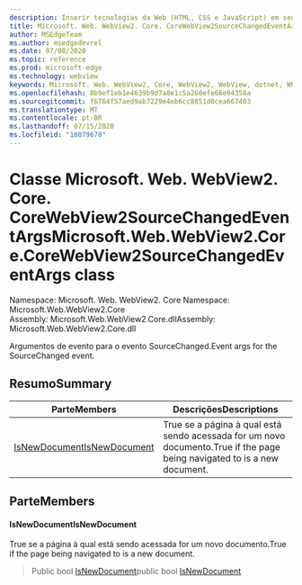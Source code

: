 ```yaml
---
description: Inserir tecnologias da Web (HTML, CSS e JavaScript) em seus aplicativos nativos com o controle WebView2 do Microsoft Edge
title: Microsoft. Web. WebView2. Core. CoreWebView2SourceChangedEventArgs
author: MSEdgeTeam
ms.author: msedgedevrel
ms.date: 07/08/2020
ms.topic: reference
ms.prod: microsoft-edge
ms.technology: webview
keywords: Microsoft. Web. WebView2, Core, WebView2, WebView, dotnet, WPF, WinForms, app, Edge, CoreWebView2, CoreWebView2Controller, controle do navegador, Edge HTML, Microsoft. Web. WebView2. Core. CoreWebView2SourceChangedEventArgs
ms.openlocfilehash: 8b9ef1eb1e4639b9d7a8e1c5a260efe66e94358a
ms.sourcegitcommit: f6764f57aed9ab7229e4eb6cc8851d0cea667403
ms.translationtype: MT
ms.contentlocale: pt-BR
ms.lasthandoff: 07/15/2020
ms.locfileid: "10879678"
---
```

# <span data-ttu-id="19b60-104">Classe Microsoft. Web. WebView2. Core. CoreWebView2SourceChangedEventArgs</span><span class="sxs-lookup"><span data-stu-id="19b60-104">Microsoft.Web.WebView2.Core.CoreWebView2SourceChangedEventArgs class</span></span> 

<span data-ttu-id="19b60-105">Namespace: Microsoft. Web. WebView2. Core </span><span class="sxs-lookup"><span data-stu-id="19b60-105">Namespace: Microsoft.Web.WebView2.Core</span></span>\
<span data-ttu-id="19b60-106">Assembly: Microsoft.Web.WebView2.Core.dll</span><span class="sxs-lookup"><span data-stu-id="19b60-106">Assembly: Microsoft.Web.WebView2.Core.dll</span></span>

<span data-ttu-id="19b60-107">Argumentos de evento para o evento SourceChanged.</span><span class="sxs-lookup"><span data-stu-id="19b60-107">Event args for the SourceChanged event.</span></span>

## <span data-ttu-id="19b60-108">Resumo</span><span class="sxs-lookup"><span data-stu-id="19b60-108">Summary</span></span>

 <span data-ttu-id="19b60-109">Parte</span><span class="sxs-lookup"><span data-stu-id="19b60-109">Members</span></span>                        | <span data-ttu-id="19b60-110">Descrições</span><span class="sxs-lookup"><span data-stu-id="19b60-110">Descriptions</span></span>
--------------------------------|---------------------------------------------
[<span data-ttu-id="19b60-111">IsNewDocument</span><span class="sxs-lookup"><span data-stu-id="19b60-111">IsNewDocument</span></span>](#isnewdocument) | <span data-ttu-id="19b60-112">True se a página à qual está sendo acessada for um novo documento.</span><span class="sxs-lookup"><span data-stu-id="19b60-112">True if the page being navigated to is a new document.</span></span>

## <span data-ttu-id="19b60-113">Parte</span><span class="sxs-lookup"><span data-stu-id="19b60-113">Members</span></span>

#### <span data-ttu-id="19b60-114">IsNewDocument</span><span class="sxs-lookup"><span data-stu-id="19b60-114">IsNewDocument</span></span> 

<span data-ttu-id="19b60-115">True se a página à qual está sendo acessada for um novo documento.</span><span class="sxs-lookup"><span data-stu-id="19b60-115">True if the page being navigated to is a new document.</span></span>

> <span data-ttu-id="19b60-116">Public bool [IsNewDocument](#isnewdocument)</span><span class="sxs-lookup"><span data-stu-id="19b60-116">public bool [IsNewDocument](#isnewdocument)</span></span>

